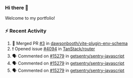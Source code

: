 ### Hi there 👋
Welcome to my portfolio!

### ⚡ Recent Activity
<!--START_SECTION:activity-->
1. 🎉 Merged PR [#3](https://github.com/dawsonbooth/vite-plugin-env-schema/pull/3) in [dawsonbooth/vite-plugin-env-schema](https://github.com/dawsonbooth/vite-plugin-env-schema)
2. ❗ Opened issue [#4094](https://github.com/TanStack/router/issues/4094) in [TanStack/router](https://github.com/TanStack/router)
3. 🗣 Commented on [#15279](https://github.com/getsentry/sentry-javascript/issues/15279#issuecomment-2632359635) in [getsentry/sentry-javascript](https://github.com/getsentry/sentry-javascript)
4. 🗣 Commented on [#15279](https://github.com/getsentry/sentry-javascript/issues/15279#issuecomment-2632326431) in [getsentry/sentry-javascript](https://github.com/getsentry/sentry-javascript)
5. 🗣 Commented on [#15279](https://github.com/getsentry/sentry-javascript/issues/15279#issuecomment-2632093575) in [getsentry/sentry-javascript](https://github.com/getsentry/sentry-javascript)
<!--END_SECTION:activity-->
